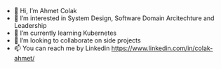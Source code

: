 - 👋 Hi, I’m Ahmet Colak
- 👀 I’m interested in System Design, Software Domain Arcitechture and Leadership
- 🌱 I’m currently learning Kubernetes
- 💞️ I’m looking to collaborate on side projects
- 📫 You can reach me by Linkedin https://www.linkedin.com/in/colak-ahmet/

<!---
acolak/acolak is a ✨ special ✨ repository because its `README.md` (this file) appears on your GitHub profile.
You can click the Preview link to take a look at your changes.
--->
